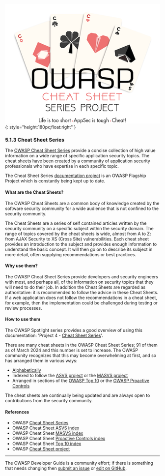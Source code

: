 ![Cheat sheets logo](../../assets/images/logos/cheatsheets.png "OWASP Cheat Sheets"){: style="height:180px;float:right" }

### 5.1.3 Cheat Sheet Series

The [OWASP Cheat Sheet Series][cheatsheets] provide a concise collection of high value information
on a wide range of specific application security topics.
The cheat sheets have been created by a community of application security professionals
who have expertise in each specific topic.

The Cheat Sheet Series [documentation project][csproject] is an OWASP Flagship Project
which is constantly being kept up to date.

#### What are the Cheat Sheets?

The OWASP Cheat Sheets are a common body of knowledge created by the software security community
for a wide audience that is not confined to the security community.

The Cheat Sheets are a series of self contained articles written by the security community
on a specific subject within the security domain.
The range of topics covered by the cheat sheets is wide, almost from A to Z:
from AJAX Security to XS (Cross Site) vulnerabilities.
Each cheat sheet provides an introduction to the subject and provides enough information to understand the basic concept.
It will then go on to describe its subject in more detail, often supplying recommendations or best practices.

#### Why use them?

The OWASP Cheat Sheet Series provide developers and security engineers with most, and perhaps all,
of the information on security topics that they will need to do their job.
In addition the Cheat Sheets are regarded as authoritative: it is recommended to follow the advice in these Cheat Sheets.
If a web application does not follow the recommendations in a cheat sheet, for example,
then the implementation could be challenged during testing or review processes.

#### How to use them

The OWASP Spotlight series provides a good overview of using this documentation:
'Project 4 - [Cheat Sheet Series][spotlight04]'.

There are many cheat sheets in the OWASP Cheat Sheet Series;
91 of them as of March 2024 and this number is set to increase.
The OWASP community recognizes that this may become overwhelming at first, and so has arranged them in various ways:

* [Alphabetically][cheatsheet-alpha]
* Indexed to follow the [ASVS project][csasvs] or the [MASVS project][csmasvs]
* Arranged in sections of the [OWASP Top 10][cstop10] or the [OWASP Proactive Controls][csproactive]

The cheat sheets are continually being updated and are always open to contributions from the security community.

#### References

* OWASP [Cheat Sheet Series][cheatsheets]
* OWASP Cheat Sheet [ASVS index][csasvs]
* OWASP Cheat Sheet [MASVS index][csmasvs]
* OWASP Cheat Sheet [Proactive Controls index][csproactive]
* OWASP Cheat Sheet [Top 10 index][cstop10]
* OWASP [Cheat Sheet project][csproject]

----

The OWASP Developer Guide is a community effort; if there is something that needs changing
then [submit an issue][issue070103] or [edit on GitHub][edit070103].

[csproject]: https://owasp.org/www-project-cheat-sheets/
[cheatsheets]: https://cheatsheetseries.owasp.org/
[cheatsheet-alpha]: https://cheatsheetseries.owasp.org/Glossary
[csasvs]: https://cheatsheetseries.owasp.org/IndexASVS
[csmasvs]: https://cheatsheetseries.owasp.org/IndexMASVS.html
[csproactive]: https://cheatsheetseries.owasp.org/IndexProactiveControls.html
[cstop10]: https://cheatsheetseries.owasp.org/IndexTopTen.html
[edit070103]: https://github.com/OWASP/DevGuide/blob/main/draft/07-implementation/01-documentation/03-cheatsheets.md
[issue070103]: https://github.com/OWASP/DevGuide/issues/new?labels=content&template=request.md&title=Update:%2007-implementation/01-documentation/03-cheatsheets
[spotlight04]: https://youtu.be/S1cVYRDeiPQ
